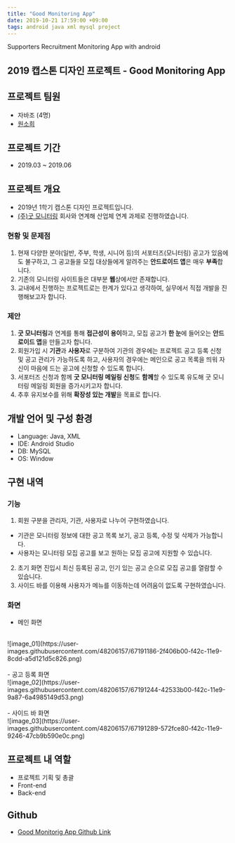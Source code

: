 ```yaml
---
title: "Good Monitoring App"
date: 2019-10-21 17:59:00 +09:00
tags: android java xml mysql project
---
```


Supporters Recruitment Monitoring App with android

## 2019 캡스톤 디자인 프로젝트 - Good Monitoring App

## 프로젝트 팀원
- 자바조 (4명)
- [원소희](https://github.com/infiduk)

## 프로젝트 기간
- 2019.03 ~ 2019.06

## 프로젝트 개요
- 2019년 1학기 캡스톤 디자인 프로젝트입니다.
- [(주)굿 모니터링](http://goodmonitoring.com) 회사와 연계해 산업체 연계 과제로 진행하였습니다.

### 현황 및 문제점
1. 현재 다양한 분야(일반, 주부, 학생, 시니어 등)의 서포터즈(모니터링) 공고가 있음에도 불구하고, 그 공고들을 모집 대상들에게 알려주는 **안드로이드 앱**은 매우 **부족**합니다.
2. 기존의 모니터링 사이트들은 대부분 **웹**상에서만 존재합니다.
3. 교내에서 진행하는 프로젝트로는 한계가 있다고 생각하여, 실무에서 직접 개발을 진행해보고자 합니다.

### 제안
1. **굿 모니터링**과 연계를 통해 **접근성이 용이**하고, 모집 공고가 **한 눈**에 들어오는 **안드로이드 앱**을 만들고자 합니다.
2. 회원가입 시 **기관**과 **사용자**로 구분하여 기관의 경우에는 프로젝트 공고 등록 신청 및 공고 관리가 가능하도록 하고, 사용자의 경우에는 메인으로 공고 목록을 띄워 자신이 마음에 드는 공고에 신청할 수 있도록 합니다.
3. 서포터즈 신청과 함께 **굿 모니터링 메일링 신청**도 **함께**할 수 있도록 유도해 굿 모니터링 메일링 회원을 증가시키고자 합니다.
4. 추후 유지보수를 위해 **확장성 있는 개발**을 목표로 합니다.

## 개발 언어 및 구성 환경
- Language: Java, XML
- IDE: Android Studio
- DB: MySQL
- OS: Window

## 구현 내역

### 기능
1. 회원 구분을 관리자, 기관, 사용자로 나누어 구현하였습니다.
  - 기관은 모니터링 정보에 대한 공고 목록 보기, 공고 등록, 수정 및 삭제가 가능합니다.
  - 사용자는 모니터링 모집 공고를 보고 원하는 모집 공고에 지원할 수 있습니다.
2. 초기 화면 진입시 최신 등록된 공고, 인기 있는 공고 순으로 모집 공고를 열람할 수 있습니다.
3. 사이드 바를 이용해 사용자가 메뉴를 이동하는데 어려움이 없도록 구현하였습니다.

### 화면
- 메인 화면
<br />
![image_01](https://user-images.githubusercontent.com/48206157/67191186-2f406b00-f42c-11e9-8cdd-a5d121d5c826.png)
<br />
<br />
- 공고 등록 화면
<br />
![image_02](https://user-images.githubusercontent.com/48206157/67191244-42533b00-f42c-11e9-9a87-6a4985149d53.png)
<br />
<br />
- 사이드 바 화면
<br />
![image_03](https://user-images.githubusercontent.com/48206157/67191289-572fce80-f42c-11e9-9246-47cb9b590e0c.png)

## 프로젝트 내 역할
- 프로젝트 기획 및 총괄
- Front-end
- Back-end

## Github
- [Good Monitorig App Github Link](https://github.com/infiduk/good-monitoring-app)